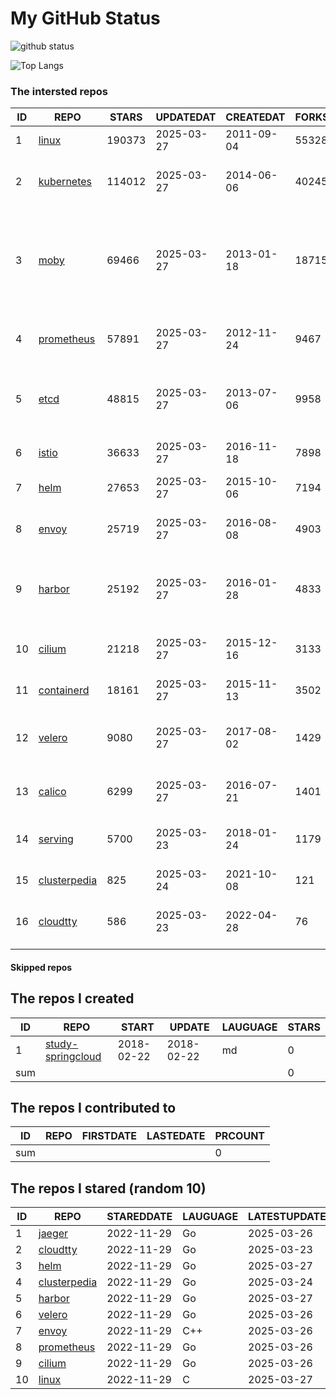 # My GitHub Status

<img src="https://github-readme-stats-1.yihong0618.vercel.app/api?username=daoqingniu&show_icons=true&&&hide_title=true&count_private=true" alt="github status" />

![Top Langs](https://github-readme-stats-1.yihong0618.vercel.app/api/top-langs/?username=daoqingniu&layout=compact)

<!--START_SECTION:github_repos-->
### The intersted repos
| ID |                              REPO                               | STARS  | UPDATEDAT  | CREATEDAT  | FORKSCOUNT |                                                DESCRIPTIONS                                                |
|----|-----------------------------------------------------------------|--------|------------|------------|------------|------------------------------------------------------------------------------------------------------------|
|  1 | [linux](https://github.com/torvalds/linux)                      | 190373 | 2025-03-27 | 2011-09-04 |      55328 | Linux kernel source tree                                                                                   |
|  2 | [kubernetes](https://github.com/kubernetes/kubernetes)          | 114012 | 2025-03-27 | 2014-06-06 |      40245 | Production-Grade Container Scheduling and Management                                                       |
|  3 | [moby](https://github.com/moby/moby)                            |  69466 | 2025-03-27 | 2013-01-18 |      18715 | The Moby Project - a collaborative project for the container ecosystem to assemble container-based systems |
|  4 | [prometheus](https://github.com/prometheus/prometheus)          |  57891 | 2025-03-27 | 2012-11-24 |       9467 | The Prometheus monitoring system and time series database.                                                 |
|  5 | [etcd](https://github.com/etcd-io/etcd)                         |  48815 | 2025-03-27 | 2013-07-06 |       9958 | Distributed reliable key-value store for the most critical data of a distributed system                    |
|  6 | [istio](https://github.com/istio/istio)                         |  36633 | 2025-03-27 | 2016-11-18 |       7898 | Connect, secure, control, and observe services.                                                            |
|  7 | [helm](https://github.com/helm/helm)                            |  27653 | 2025-03-27 | 2015-10-06 |       7194 | The Kubernetes Package Manager                                                                             |
|  8 | [envoy](https://github.com/envoyproxy/envoy)                    |  25719 | 2025-03-27 | 2016-08-08 |       4903 | Cloud-native high-performance edge/middle/service proxy                                                    |
|  9 | [harbor](https://github.com/goharbor/harbor)                    |  25192 | 2025-03-27 | 2016-01-28 |       4833 | An open source trusted cloud native registry project that stores, signs, and scans content.                |
| 10 | [cilium](https://github.com/cilium/cilium)                      |  21218 | 2025-03-27 | 2015-12-16 |       3133 | eBPF-based Networking, Security, and Observability                                                         |
| 11 | [containerd](https://github.com/containerd/containerd)          |  18161 | 2025-03-27 | 2015-11-13 |       3502 | An open and reliable container runtime                                                                     |
| 12 | [velero](https://github.com/vmware-tanzu/velero)                |   9080 | 2025-03-27 | 2017-08-02 |       1429 | Backup and migrate Kubernetes applications and their persistent volumes                                    |
| 13 | [calico](https://github.com/projectcalico/calico)               |   6299 | 2025-03-27 | 2016-07-21 |       1401 | Cloud native networking and network security                                                               |
| 14 | [serving](https://github.com/knative/serving)                   |   5700 | 2025-03-23 | 2018-01-24 |       1179 | Kubernetes-based, scale-to-zero, request-driven compute                                                    |
| 15 | [clusterpedia](https://github.com/clusterpedia-io/clusterpedia) |    825 | 2025-03-24 | 2021-10-08 |        121 | The Encyclopedia of Kubernetes clusters                                                                    |
| 16 | [cloudtty](https://github.com/cloudtty/cloudtty)                |    586 | 2025-03-23 | 2022-04-28 |         76 | A Friendly Kubernetes CloudShell (Web Terminal) !                                                          |



#### Skipped repos
<!--END_SECTION:github_repos-->

<!--START_SECTION:my_github-->
## The repos I created
| ID  |                                 REPO                                 |   START    |   UPDATE   | LAUGUAGE | STARS |
|-----|----------------------------------------------------------------------|------------|------------|----------|-------|
|   1 | [study-springcloud](https://github.com/daoqingniu/study-springcloud) | 2018-02-22 | 2018-02-22 | md       |     0 |
| sum |                                                                      |            |            |          |     0 |

## The repos I contributed to
| ID  | REPO | FIRSTDATE | LASTEDATE | PRCOUNT |
|-----|------|-----------|-----------|---------|
| sum |      |           |           |       0 |

## The repos I stared (random 10)
| ID |                              REPO                               | STAREDDATE | LAUGUAGE | LATESTUPDATE |
|----|-----------------------------------------------------------------|------------|----------|--------------|
|  1 | [jaeger](https://github.com/jaegertracing/jaeger)               | 2022-11-29 | Go       | 2025-03-26   |
|  2 | [cloudtty](https://github.com/cloudtty/cloudtty)                | 2022-11-29 | Go       | 2025-03-23   |
|  3 | [helm](https://github.com/helm/helm)                            | 2022-11-29 | Go       | 2025-03-27   |
|  4 | [clusterpedia](https://github.com/clusterpedia-io/clusterpedia) | 2022-11-29 | Go       | 2025-03-24   |
|  5 | [harbor](https://github.com/goharbor/harbor)                    | 2022-11-29 | Go       | 2025-03-27   |
|  6 | [velero](https://github.com/vmware-tanzu/velero)                | 2022-11-29 | Go       | 2025-03-26   |
|  7 | [envoy](https://github.com/envoyproxy/envoy)                    | 2022-11-29 | C++      | 2025-03-26   |
|  8 | [prometheus](https://github.com/prometheus/prometheus)          | 2022-11-29 | Go       | 2025-03-26   |
|  9 | [cilium](https://github.com/cilium/cilium)                      | 2022-11-29 | Go       | 2025-03-26   |
| 10 | [linux](https://github.com/torvalds/linux)                      | 2022-11-29 | C        | 2025-03-27   |

<!--END_SECTION:my_github-->
